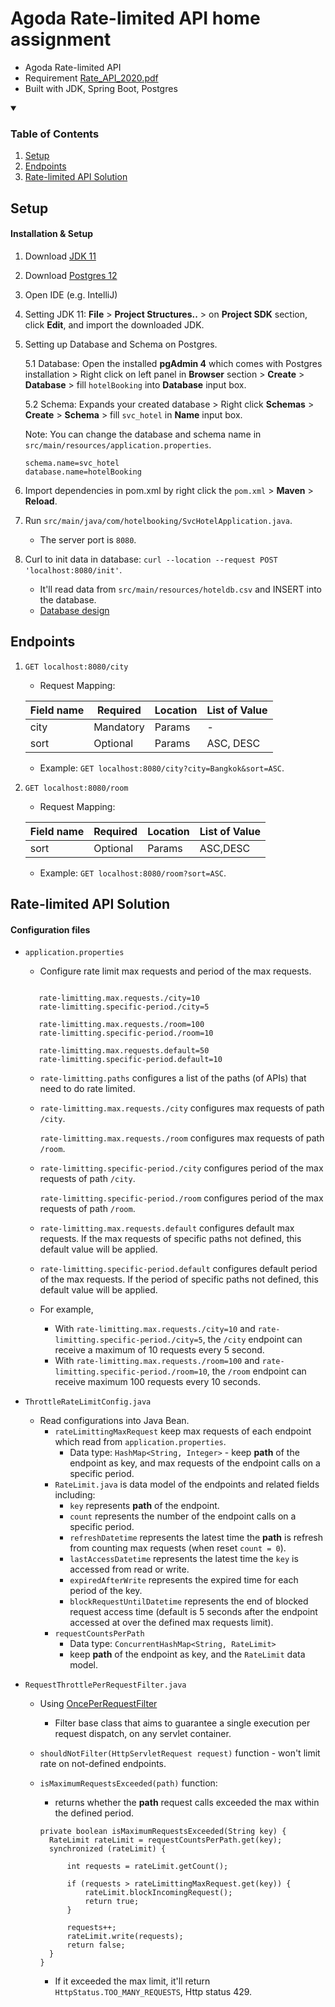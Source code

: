 # Agoda Rate-limited API home assignment

- Agoda Rate-limited API
- Requirement [Rate_API_2020.pdf](./Rate_API_2020.pdf)
- Built with JDK, Spring Boot, Postgres 


<!-- TABLE OF CONTENTS -->
<details open="open">
  <summary><h3>Table of Contents</h3></summary>
  <ol>
    <li><a href="#setup">Setup</a></li>
    <li><a href="#endpoints">Endpoints</a></li>
    <li><a href="#rate-limited-api-solution">Rate-limited API Solution</a></li>
  </ol>
</details>

<!-- Setup -->
## Setup

#### Installation & Setup

1. Download [JDK 11](http://jdk.java.net/archive/) 
2. Download [Postgres 12](https://www.postgresql.org/download/) 
3. Open IDE (e.g. IntelliJ)
4. Setting JDK 11: **File** > **Project Structures..** > on **Project SDK** section, click **Edit**, and import the downloaded JDK.
5. Setting up Database and Schema on Postgres.

    5.1 Database: Open the installed **pgAdmin 4** which comes with Postgres installation > Right click on left panel in **Browser** section > **Create** > **Database** > fill `hotelBooking` into **Database** input box.
    
    5.2 Schema: Expands your created database > Right click **Schemas** > **Create** > **Schema** > fill `svc_hotel` in **Name** input box.

    Note: You can change the database and schema name in `src/main/resources/application.properties`.
        
    ```
    schema.name=svc_hotel
    database.name=hotelBooking
    ```
        
6. Import dependencies in pom.xml by right click the `pom.xml` > **Maven** > **Reload**.
7. Run `src/main/java/com/hotelbooking/SvcHotelApplication.java`.
    - The server port is `8080`.
8. Curl to init data in database: `curl --location --request POST 'localhost:8080/init'`.
    - It'll read data from `src/main/resources/hoteldb.csv` and INSERT into the database.
    - [Database design](https://drive.google.com/file/d/1z6HBKNuGCMV8mIlXoo6vIrmHkaKpKQQZ/view) 
    
<!-- Endpoints -->
## Endpoints
1. `GET localhost:8080/city`
    - Request Mapping:
    
    |Field name| Required|Location|List of Value|
    |----------|---------|--------|-------------|
    |city|Mandatory|Params|-|
    |sort|Optional|Params|ASC, DESC|
    
    - Example: `GET localhost:8080/city?city=Bangkok&sort=ASC`.

2. `GET localhost:8080/room`
    - Request Mapping:
    
    |Field name| Required|Location|List of Value|
    |----------|---------|--------|-------------|
    |sort|Optional|Params|ASC,DESC|
    
    - Example: `GET localhost:8080/room?sort=ASC`.
    
<!-- Rate-limited API Solution -->
## Rate-limited API Solution

#### Configuration files

- `application.properties`
    - Configure rate limit max requests and period of the max requests.
    
    ```rate-limitting.paths=/city,/room
       
       rate-limitting.max.requests./city=10
       rate-limitting.specific-period./city=5
       
       rate-limitting.max.requests./room=100
       rate-limitting.specific-period./room=10
  
       rate-limitting.max.requests.default=50
       rate-limitting.specific-period.default=10
    ```
  
    - `rate-limitting.paths` configures a list of the paths (of APIs) that need to do rate limited.
    - `rate-limitting.max.requests./city` configures max requests of path `/city`.
       
      `rate-limitting.max.requests./room` configures max requests of path `/room`.
    
    - `rate-limitting.specific-period./city` configures period of the max requests of path `/city`.
    
      `rate-limitting.specific-period./room` configures period of the max requests of path `/room`.
    - `rate-limitting.max.requests.default` configures default max requests. If the max requests of specific paths not defined, this default value will be applied.
    - `rate-limitting.specific-period.default` configures default period of the max requests. If the period of specific paths not defined, this default value will be applied.
    - For example,
        - With `rate-limitting.max.requests./city=10` and `rate-limitting.specific-period./city=5`, the `/city` endpoint can receive a maximum of 10 requests every 5 second.
        - With `rate-limitting.max.requests./room=100` and `rate-limitting.specific-period./room=10`, the `/room` endpoint can receive maximum 100 requests every 10 seconds.
- `ThrottleRateLimitConfig.java`
    - Read configurations into Java Bean.
        - `rateLimittingMaxRequest` keep max requests of each endpoint which read from `application.properties`.
            - Data type: `HashMap<String, Integer>` - keep **path** of the endpoint as key, and max requests of the endpoint calls on a specific period.
        - `RateLimit.java` is data model of the endpoints and related fields including:
            - `key` represents **path** of the endpoint.
            - `count` represents the number of the endpoint calls on a specific period.
            - `refreshDatetime` represents the latest time the **path** is refresh from counting max requests (when reset `count = 0`).
            - `lastAccessDatetime` represents the latest time the `key` is accessed from read or write.
            - `expiredAfterWrite` represents the expired time for each period of the key.
            - `blockRequestUntilDatetime` represents the end of blocked request access time (default is 5 seconds after the endpoint accessed at over the defined max requests limit).
        - `requestCountsPerPath` 
            - Data type: `ConcurrentHashMap<String, RateLimit>` 
            - keep **path** of the endpoint as key, and the `RateLimit` data model.

- `RequestThrottlePerRequestFilter.java`
    - Using [OncePerRequestFilter](https://docs.spring.io/spring-framework/docs/current/javadoc-api/org/springframework/web/filter/OncePerRequestFilter.html)
        - Filter base class that aims to guarantee a single execution per request dispatch, on any servlet container.
    - `shouldNotFilter(HttpServletRequest request)` function - won't limit rate on not-defined endpoints.
    - `isMaximumRequestsExceeded(path)` function:
        - returns whether the **path** request calls exceeded the max within the defined period.
     
        ```
        private boolean isMaximumRequestsExceeded(String key) {
          RateLimit rateLimit = requestCountsPerPath.get(key);
          synchronized (rateLimit) {
  
              int requests = rateLimit.getCount();
  
              if (requests > rateLimittingMaxRequest.get(key)) {
                  rateLimit.blockIncomingRequest();
                  return true;
              }
  
              requests++;
              rateLimit.write(requests);
              return false;
          }
      }
        ```

      - If it exceeded the max limit, it'll return `HttpStatus.TOO_MANY_REQUESTS`, Http status 429.
